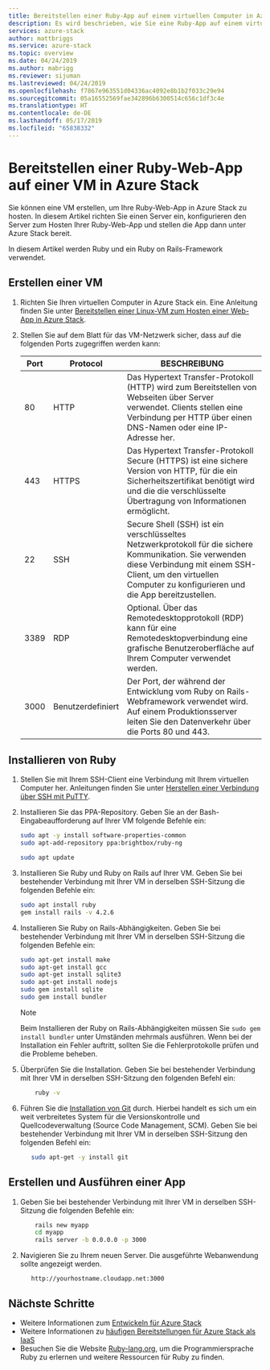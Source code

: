 ```yaml
---
title: Bereitstellen einer Ruby-App auf einem virtuellen Computer in Azure Stack | Microsoft-Dokumentation
description: Es wird beschrieben, wie Sie eine Ruby-App auf einem virtuellen Computer in Azure Stack bereitstellen.
services: azure-stack
author: mattbriggs
ms.service: azure-stack
ms.topic: overview
ms.date: 04/24/2019
ms.author: mabrigg
ms.reviewer: sijuman
ms.lastreviewed: 04/24/2019
ms.openlocfilehash: f7867e963551d04336ac4092e8b1b2f033c29e94
ms.sourcegitcommit: 05a16552569fae342896b6300514c656c1df3c4e
ms.translationtype: HT
ms.contentlocale: de-DE
ms.lasthandoff: 05/17/2019
ms.locfileid: "65838332"
---
```

# <a name="deploy-a-ruby-web-app-to-a-vm-in-azure-stack"></a>Bereitstellen einer Ruby-Web-App auf einer VM in Azure Stack

Sie können eine VM erstellen, um Ihre Ruby-Web-App in Azure Stack zu hosten. In diesem Artikel richten Sie einen Server ein, konfigurieren den Server zum Hosten Ihrer Ruby-Web-App und stellen die App dann unter Azure Stack bereit.

In diesem Artikel werden Ruby und ein Ruby on Rails-Framework verwendet.

## <a name="create-a-vm"></a>Erstellen einer VM

1. Richten Sie Ihren virtuellen Computer in Azure Stack ein. Eine Anleitung finden Sie unter [Bereitstellen einer Linux-VM zum Hosten einer Web-App in Azure Stack](azure-stack-dev-start-howto-deploy-linux.md).

2. Stellen Sie auf dem Blatt für das VM-Netzwerk sicher, dass auf die folgenden Ports zugegriffen werden kann:

    | Port | Protocol | BESCHREIBUNG |
    | --- | --- | --- |
    | 80 | HTTP | Das Hypertext Transfer-Protokoll (HTTP) wird zum Bereitstellen von Webseiten über Server verwendet. Clients stellen eine Verbindung per HTTP über einen DNS-Namen oder eine IP-Adresse her. |
    | 443 | HTTPS | Das Hypertext Transfer-Protokoll Secure (HTTPS) ist eine sichere Version von HTTP, für die ein Sicherheitszertifikat benötigt wird und die die verschlüsselte Übertragung von Informationen ermöglicht. |
    | 22 | SSH | Secure Shell (SSH) ist ein verschlüsseltes Netzwerkprotokoll für die sichere Kommunikation. Sie verwenden diese Verbindung mit einem SSH-Client, um den virtuellen Computer zu konfigurieren und die App bereitzustellen. |
    | 3389 | RDP | Optional. Über das Remotedesktopprotokoll (RDP) kann für eine Remotedesktopverbindung eine grafische Benutzeroberfläche auf Ihrem Computer verwendet werden.   |
    | 3000 | Benutzerdefiniert | Der Port, der während der Entwicklung vom Ruby on Rails-Webframework verwendet wird. Auf einem Produktionsserver leiten Sie den Datenverkehr über die Ports 80 und 443. |

## <a name="install-ruby"></a>Installieren von Ruby

1. Stellen Sie mit Ihrem SSH-Client eine Verbindung mit Ihrem virtuellen Computer her. Anleitungen finden Sie unter [Herstellen einer Verbindung über SSH mit PuTTY](azure-stack-dev-start-howto-ssh-public-key.md#connect-with-ssh-by-using-putty).

1. Installieren Sie das PPA-Repository. Geben Sie an der Bash-Eingabeaufforderung auf Ihrer VM folgende Befehle ein:

    ```bash  
    sudo apt -y install software-properties-common
    sudo apt-add-repository ppa:brightbox/ruby-ng

    sudo apt update
    ```

2. Installieren Sie Ruby und Ruby on Rails auf Ihrer VM. Geben Sie bei bestehender Verbindung mit Ihrer VM in derselben SSH-Sitzung die folgenden Befehle ein:

    ```bash  
    sudo apt install ruby
    gem install rails -v 4.2.6
    ```

3. Installieren Sie Ruby on Rails-Abhängigkeiten. Geben Sie bei bestehender Verbindung mit Ihrer VM in derselben SSH-Sitzung die folgenden Befehle ein:

    ```bash  
    sudo apt-get install make
    sudo apt-get install gcc
    sudo apt-get install sqlite3
    sudo apt-get install nodejs
    sudo gem install sqlite
    sudo gem install bundler
    ```

    > [!Note]  
    > Beim Installieren der Ruby on Rails-Abhängigkeiten müssen Sie `sudo gem install bundler` unter Umständen mehrmals ausführen. Wenn bei der Installation ein Fehler auftritt, sollten Sie die Fehlerprotokolle prüfen und die Probleme beheben.

4. Überprüfen Sie die Installation. Geben Sie bei bestehender Verbindung mit Ihrer VM in derselben SSH-Sitzung den folgenden Befehl ein:

    ```bash  
        ruby -v
    ```

3. Führen Sie die [Installation von Git](https://git-scm.com) durch. Hierbei handelt es sich um ein weit verbreitetes System für die Versionskontrolle und Quellcodeverwaltung (Source Code Management, SCM). Geben Sie bei bestehender Verbindung mit Ihrer VM in derselben SSH-Sitzung den folgenden Befehl ein:

    ```bash  
       sudo apt-get -y install git
    ```

## <a name="create-and-run-an-app"></a>Erstellen und Ausführen einer App

1. Geben Sie bei bestehender Verbindung mit Ihrer VM in derselben SSH-Sitzung die folgenden Befehle ein:

    ```bash
        rails new myapp
        cd myapp
        rails server -b 0.0.0.0 -p 3000
    ```

2. Navigieren Sie zu Ihrem neuen Server. Die ausgeführte Webanwendung sollte angezeigt werden.

    ```HTTP  
       http://yourhostname.cloudapp.net:3000
    ```

## <a name="next-steps"></a>Nächste Schritte

- Weitere Informationen zum [Entwickeln für Azure Stack](azure-stack-dev-start.md)
- Weitere Informationen zu [häufigen Bereitstellungen für Azure Stack als IaaS](azure-stack-dev-start-deploy-app.md)
- Besuchen Sie die Website [Ruby-lang.org](https://www.ruby-lang.org), um die Programmiersprache Ruby zu erlernen und weitere Ressourcen für Ruby zu finden.
